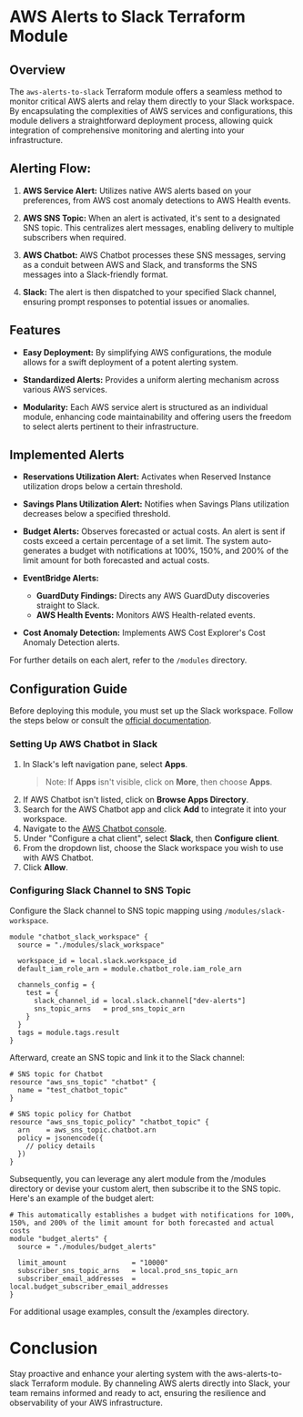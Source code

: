 # AWS Alerts to Slack Terraform Module

## Overview

The `aws-alerts-to-slack` Terraform module offers a seamless method to monitor critical AWS alerts and relay them directly to your Slack workspace. By encapsulating the complexities of AWS services and configurations, this module delivers a straightforward deployment process, allowing quick integration of comprehensive monitoring and alerting into your infrastructure.

## Alerting Flow:

1. **AWS Service Alert:** Utilizes native AWS alerts based on your preferences, from AWS cost anomaly detections to AWS Health events.

2. **AWS SNS Topic:** When an alert is activated, it's sent to a designated SNS topic. This centralizes alert messages, enabling delivery to multiple subscribers when required.

3. **AWS Chatbot:** AWS Chatbot processes these SNS messages, serving as a conduit between AWS and Slack, and transforms the SNS messages into a Slack-friendly format.

4. **Slack:** The alert is then dispatched to your specified Slack channel, ensuring prompt responses to potential issues or anomalies.

## Features

- **Easy Deployment:** By simplifying AWS configurations, the module allows for a swift deployment of a potent alerting system.
  
- **Standardized Alerts:** Provides a uniform alerting mechanism across various AWS services.

- **Modularity:** Each AWS service alert is structured as an individual module, enhancing code maintainability and offering users the freedom to select alerts pertinent to their infrastructure.

## Implemented Alerts

- **Reservations Utilization Alert:** Activates when Reserved Instance utilization drops below a certain threshold.

- **Savings Plans Utilization Alert:** Notifies when Savings Plans utilization decreases below a specified threshold.

- **Budget Alerts:** Observes forecasted or actual costs. An alert is sent if costs exceed a certain percentage of a set limit. The system auto-generates a budget with notifications at 100%, 150%, and 200% of the limit amount for both forecasted and actual costs.

- **EventBridge Alerts:**
  - **GuardDuty Findings:** Directs any AWS GuardDuty discoveries straight to Slack.
  - **AWS Health Events:** Monitors AWS Health-related events.

- **Cost Anomaly Detection:** Implements AWS Cost Explorer's Cost Anomaly Detection alerts.

For further details on each alert, refer to the `/modules` directory.

## Configuration Guide

Before deploying this module, you must set up the Slack workspace. Follow the steps below or consult the [official documentation](https://docs.aws.amazon.com/chatbot/latest/adminguide/slack-setup.html#:~:text=To%20configure%20a%20Slack%20client).

### Setting Up AWS Chatbot in Slack

1. In Slack's left navigation pane, select **Apps**.
    > Note: If **Apps** isn't visible, click on **More**, then choose **Apps**.
2. If AWS Chatbot isn't listed, click on **Browse Apps Directory**.
3. Search for the AWS Chatbot app and click **Add** to integrate it into your workspace.
4. Navigate to the [AWS Chatbot console](https://console.aws.amazon.com/chatbot/).
5. Under "Configure a chat client", select **Slack**, then **Configure client**.
6. From the dropdown list, choose the Slack workspace you wish to use with AWS Chatbot.
7. Click **Allow**.

### Configuring Slack Channel to SNS Topic

Configure the Slack channel to SNS topic mapping using `/modules/slack-workspace`.

```hcl
module "chatbot_slack_workspace" {
  source = "./modules/slack_workspace"

  workspace_id = local.slack.workspace_id
  default_iam_role_arn = module.chatbot_role.iam_role_arn

  channels_config = {
    test = {
      slack_channel_id = local.slack.channel["dev-alerts"]
      sns_topic_arns   = prod_sns_topic_arn
    }
  }
  tags = module.tags.result
}
```

Afterward, create an SNS topic and link it to the Slack channel:
    
```hcl
# SNS topic for Chatbot
resource "aws_sns_topic" "chatbot" {
  name = "test_chatbot_topic"
}

# SNS topic policy for Chatbot
resource "aws_sns_topic_policy" "chatbot_topic" {
  arn    = aws_sns_topic.chatbot.arn
  policy = jsonencode({
    // policy details
  })
}
```
Subsequently, you can leverage any alert module from the /modules directory or devise your custom alert, then subscribe it to the SNS topic. Here's an example of the budget alert:

```hcl
# This automatically establishes a budget with notifications for 100%, 150%, and 200% of the limit amount for both forecasted and actual costs
module "budget_alerts" {
  source = "./modules/budget_alerts"

  limit_amount                = "10000"
  subscriber_sns_topic_arns   = local.prod_sns_topic_arn
  subscriber_email_addresses  = local.budget_subscriber_email_addresses
}
```

For additional usage examples, consult the /examples directory.

# Conclusion
Stay proactive and enhance your alerting system with the aws-alerts-to-slack Terraform module. By channeling AWS alerts directly into Slack, your team remains informed and ready to act, ensuring the resilience and observability of your AWS infrastructure.